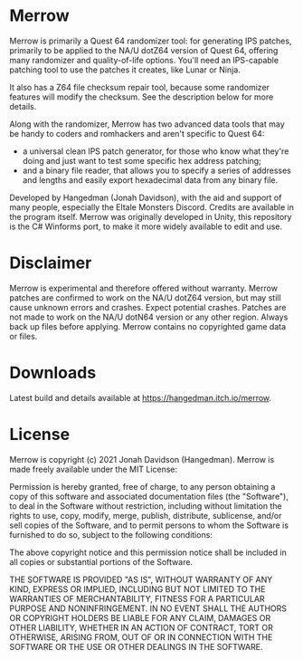 # Merrow

Merrow is primarily a Quest 64 randomizer tool: for generating IPS patches, primarily to be applied to the NA/U dotZ64 version of Quest 64, offering many randomizer and quality-of-life options.
You'll need an IPS-capable patching tool to use the patches it creates, like Lunar or Ninja.

It also has a Z64 file checksum repair tool, because some randomizer features will modify the checksum. See the description below for more details.

Along with the randomizer, Merrow has two advanced data tools that may be handy to coders and romhackers and aren't specific to Quest 64: 
- a universal clean IPS patch generator, for those who know what they're doing and just want to test some specific hex address patching; 
- and a binary file reader, that allows you to specify a series of addresses and lengths and easily export hexadecimal data from any binary file.

Developed by Hangedman (Jonah Davidson), with the aid and support of many people, especially the Eltale Monsters Discord. Credits are available in the program itself.
Merrow was originally developed in Unity, this repository is the C# Winforms port, to make it more widely available to edit and use.

# Disclaimer

Merrow is experimental and therefore offered without warranty. Merrow patches are confirmed to work on the NA/U dotZ64 version, but may still cause unknown errors and crashes. Expect potential crashes. Patches are not made to work on the NA/U dotN64 version or any other region. Always back up files before applying.
Merrow contains no copyrighted game data or files.

# Downloads

Latest build and details available at https://hangedman.itch.io/merrow.

# License

Merrow is copyright (c) 2021 Jonah Davidson (Hangedman).
Merrow is made freely available under the MIT License:

Permission is hereby granted, free of charge, to any person obtaining a copy of this software and associated documentation files (the "Software"), to deal in the Software without restriction, including without limitation the rights to use, copy, modify, merge, publish, distribute, sublicense, and/or sell copies of the Software, and to permit persons to whom the Software is furnished to do so, subject to the following conditions:

The above copyright notice and this permission notice shall be included in all copies or substantial portions of the Software.

THE SOFTWARE IS PROVIDED "AS IS", WITHOUT WARRANTY OF ANY KIND, EXPRESS OR IMPLIED, INCLUDING BUT NOT LIMITED TO THE WARRANTIES OF MERCHANTABILITY, FITNESS FOR A PARTICULAR PURPOSE AND NONINFRINGEMENT. IN NO EVENT SHALL THE AUTHORS OR COPYRIGHT HOLDERS BE LIABLE FOR ANY CLAIM, DAMAGES OR OTHER LIABILITY, WHETHER IN AN ACTION OF CONTRACT, TORT OR OTHERWISE, ARISING FROM, OUT OF OR IN CONNECTION WITH THE SOFTWARE OR THE USE OR OTHER DEALINGS IN THE SOFTWARE.
